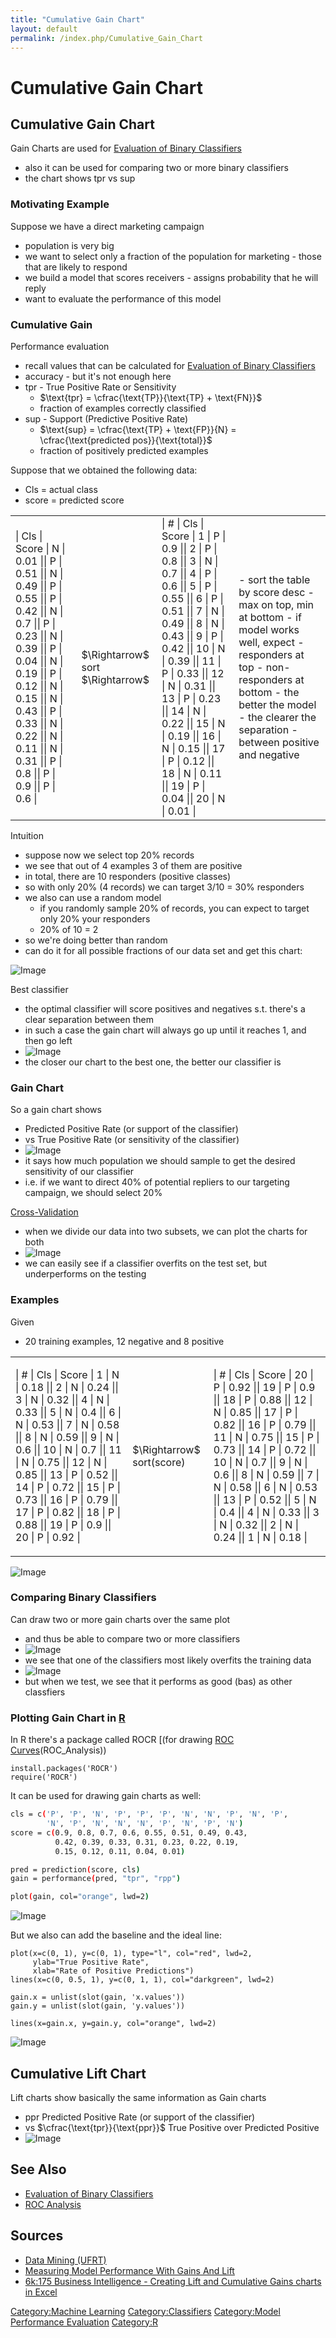 ```yaml
---
title: "Cumulative Gain Chart"
layout: default
permalink: /index.php/Cumulative_Gain_Chart
---
```


# Cumulative Gain Chart

## Cumulative Gain Chart
Gain Charts are used for [Evaluation of Binary Classifiers](Evaluation_of_Binary_Classifiers)
- also it can be used for comparing two or more binary classifiers 
- the chart shows $\text{tpr}$ vs $\text{sup}$


### Motivating Example
Suppose we have a direct marketing campaign
- population is very big 
- we want to select only a fraction of the population for marketing - those that are likely to respond
- we build a model that scores receivers - assigns probability that he will reply 
- want to evaluate the performance of this model


### Cumulative Gain
Performance evaluation
- recall values that can be calculated for [Evaluation of Binary Classifiers](Evaluation_of_Binary_Classifiers) 
- accuracy - but it's not enough here
- $\text{tpr}$ - True Positive Rate or Sensitivity
  - $\text{tpr} = \cfrac{\text{TP}}{\text{TP} + \text{FN}}$  
  - fraction of examples correctly classified
- $\text{sup}$ - Support (Predictive Positive Rate)
  - $\text{sup} = \cfrac{\text{TP} + \text{FP}}{N} = \cfrac{\text{predicted pos}}{\text{total}}$
  - fraction of positively predicted examples

Suppose that we obtained the following data: 
- Cls = actual class
- score = predicted score


<table>
<tr>
<td>
|   Cls  |  Score  |  N  |  0.01 ||  P  |  0.51 ||  N  |  0.49 ||  P  |  0.55 ||  P  |  0.42 ||  N  |  0.7 ||  P  |  0.23 ||  N  |  0.39 ||  P  |  0.04 ||  N  |  0.19 ||  P  |  0.12 ||  N  |  0.15 ||  N  |  0.43 ||  P  |  0.33 ||  N  |  0.22 ||  N  |  0.11 ||  N  |  0.31 ||  P  |  0.8 ||  P  |  0.9 ||  P  |  0.6 |</td>
<td> $\Rightarrow$ sort $\Rightarrow$ </td>
<td>
|   #  |  Cls  |  Score  |  1  |  P  |  0.9 ||  2  |  P  |  0.8 ||  3  |  N  |  0.7 ||  4  |  P  |  0.6 ||  5  |  P  |  0.55 ||  6  |  P  |  0.51 ||  7  |  N  |  0.49 ||  8  |  N  |  0.43 ||  9  |  P  |  0.42 ||  10  |  N  |  0.39 ||  11  |  P  |  0.33 ||  12  |  N  |  0.31 ||  13  |  P  |  0.23 ||  14  |  N  |  0.22 ||  15  |  N  |  0.19 ||  16  |  N  |  0.15 ||  17  |  P  |  0.12 ||  18  |  N  |  0.11 ||  19  |  P  |  0.04 ||  20  |  N  |  0.01 |</td>
<td>
- sort the table by score desc
- max on top, min at bottom
- if model works well, expect
  - responders at top
  - non-responders at bottom
- the better the model 
  - the clearer the separation 
  - between positive and negative
</td>
 </tr>
</table>


Intuition
- suppose now we select top 20% records
- we see that out of 4 examples 3 of them are positive 
- in total, there are 10 responders (positive classes)
- so with only 20% (4 records) we can target 3/10 = 30% responders
- we also can use a random model
  - if you randomly sample 20% of records, you can expect to target only 20% your responders
  - 20% of 10 = 2
- so we're doing better than random 
- can do it for all possible fractions of our data set and get this chart:


<img src="http://habrastorage.org/files/e79/67f/d02/e7967fd0250d439d86771ec15aa3dd28.gif" alt="Image">


Best classifier 
- the optimal classifier will score positives and negatives s.t. there's a clear separation between them
- in such a case the gain chart will always go up until it reaches 1, and then go left
- <img src="https://raw.githubusercontent.com/alexeygrigorev/wiki-figures/master/ufrt/kddm/gain-chart-ex.png" alt="Image">
- the closer our chart to the best one, the better our classifier is 


### Gain Chart
So a gain chart shows
- Predicted Positive Rate (or support of the classifier)
- vs True Positive Rate (or sensitivity of the classifier)
- <img src="https://raw.githubusercontent.com/alexeygrigorev/wiki-figures/master/ufrt/kddm/gain-chart.png" alt="Image">
- it says how much population we should sample to get the desired sensitivity of our classifier 
- i.e. if we want to direct 40% of potential repliers to our targeting campaign, we should select 20% 


[Cross-Validation](Cross-Validation)
- when we divide our data into two subsets, we can plot the charts for both
- <img src="https://raw.githubusercontent.com/alexeygrigorev/wiki-figures/master/ufrt/kddm/gain-chart-ex2.png" alt="Image">
- we can easily see if a classifier overfits on the test set, but underperforms on the testing


### Examples
Given
- 20 training examples, 12 negative and 8 positive 

<table>
<tr>
<td>

|   #  |  Cls  |  Score    |  1  |  N  |  0.18 ||  2  |  N  |  0.24 ||  3  |  N  |  0.32 ||  4  |  N  |  0.33 ||  5  |  N  |  0.4 ||  6  |  N  |  0.53 ||  7  |  N  |  0.58 ||  8  |  N  |  0.59 ||  9  |  N  |  0.6 ||  10  |  N  |  0.7 ||  11  |  N  |  0.75 ||  12  |  N  |  0.85 ||  13  |  P  |  0.52 ||  14  |  P  |  0.72 ||  15  |  P  |  0.73 ||  16  |  P  |  0.79 ||  17  |  P  |  0.82 ||  18  |  P  |  0.88 ||  19  |  P  |  0.9 ||  20  |  P  |  0.92 |</td>
<td> $\Rightarrow$ sort(score) </td>
<td>

|   #  |  Cls  |  Score    |  20  |  P  |  0.92 ||  19  |  P  |  0.9 ||  18  |  P  |  0.88 ||  12  |  N  |  0.85 ||  17  |  P  |  0.82 ||  16  |  P  |  0.79 ||  11  |  N  |  0.75 ||  15  |  P  |  0.73 ||  14  |  P  |  0.72 ||  10  |  N  |  0.7 ||  9  |  N  |  0.6 ||  8  |  N  |  0.59 ||  7  |  N  |  0.58 ||  6  |  N  |  0.53 ||  13  |  P  |  0.52 ||  5  |  N  |  0.4 ||  4  |  N  |  0.33 ||  3  |  N  |  0.32 ||  2  |  N  |  0.24 ||  1  |  N  |  0.18 |</td>
</tr>
</table>

<img src="https://raw.githubusercontent.com/alexeygrigorev/wiki-figures/master/ufrt/kddm/gain-chart-ex5.png" alt="Image">



### Comparing Binary Classifiers
Can draw two or more gain charts over the same plot
- and thus be able to compare two or more classifiers 
- <img src="https://raw.githubusercontent.com/alexeygrigorev/wiki-figures/master/ufrt/kddm/gain-chart-ex3.png" alt="Image">
- we see that one of the classifiers most likely overfits the training data
- <img src="https://raw.githubusercontent.com/alexeygrigorev/wiki-figures/master/ufrt/kddm/gain-chart-ex4.png" alt="Image">
- but when we test, we see that it performs as good (bas) as other classfiers



### Plotting Gain Chart in [R](R)
In R there's a package called ROCR [(for drawing [ROC Curves](http://cran.r-project.org/web/packages/ROCR/index.html])(ROC_Analysis))

```carbon
install.packages('ROCR')
require('ROCR')
```

It can be used for drawing gain charts as well:

```bash
cls = c('P', 'P', 'N', 'P', 'P', 'P', 'N', 'N', 'P', 'N', 'P', 
        'N', 'P', 'N', 'N', 'N', 'P', 'N', 'P', 'N')
score = c(0.9, 0.8, 0.7, 0.6, 0.55, 0.51, 0.49, 0.43, 
          0.42, 0.39, 0.33, 0.31, 0.23, 0.22, 0.19, 
          0.15, 0.12, 0.11, 0.04, 0.01)

pred = prediction(score, cls)
gain = performance(pred, "tpr", "rpp")

plot(gain, col="orange", lwd=2)
```

<img src="https://raw.githubusercontent.com/alexeygrigorev/wiki-figures/master/ufrt/kddm/gain-r1.png" alt="Image">

But we also can add the baseline and the ideal line:

```carbon
plot(x=c(0, 1), y=c(0, 1), type="l", col="red", lwd=2,
     ylab="True Positive Rate", 
     xlab="Rate of Positive Predictions")
lines(x=c(0, 0.5, 1), y=c(0, 1, 1), col="darkgreen", lwd=2)

gain.x = unlist(slot(gain, 'x.values'))
gain.y = unlist(slot(gain, 'y.values'))

lines(x=gain.x, y=gain.y, col="orange", lwd=2)
```

<img src="https://raw.githubusercontent.com/alexeygrigorev/wiki-figures/master/ufrt/kddm/gain-r2.png" alt="Image">



## Cumulative Lift Chart
Lift charts show basically the same information as Gain charts
- $\text{ppr}$ Predicted Positive Rate (or support of the classifier)
- vs $\cfrac{\text{tpr}}{\text{ppr}}$ True Positive over Predicted Positive
- <img src="https://raw.githubusercontent.com/alexeygrigorev/wiki-figures/master/ufrt/kddm/lift-chart-ex.png" alt="Image">


## See Also
- [Evaluation of Binary Classifiers](Evaluation_of_Binary_Classifiers)
- [ROC Analysis](ROC_Analysis)

## Sources
- [Data Mining (UFRT)](Data_Mining_(UFRT))
- [Measuring Model Performance With Gains And Lift](http://www.youtube.com/watch?v=IwCUZQllVVI)
- [6k:175 Business Intelligence - Creating Lift and Cumulative Gains charts in Excel](http://www.youtube.com/watch?v=aiC4AIf6ons)


[Category:Machine Learning](Category_Machine_Learning)
[Category:Classifiers](Category_Classifiers)
[Category:Model Performance Evaluation](Category_Model_Performance_Evaluation)
[Category:R](Category_R)